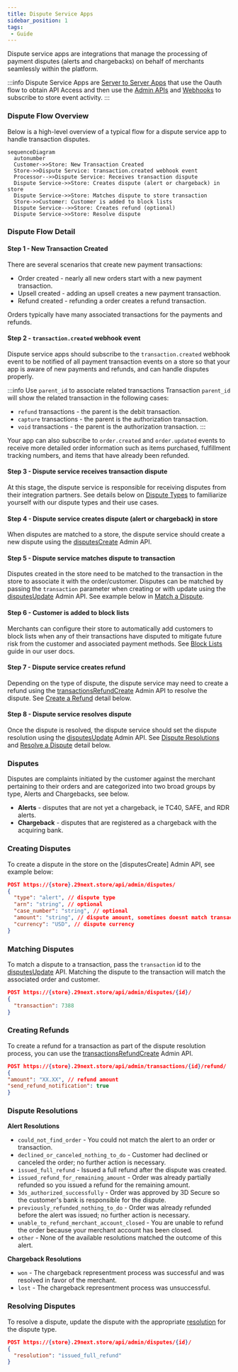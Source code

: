 ```yaml
---
title: Dispute Service Apps
sidebar_position: 1
tags:
 - Guide
---
```


Dispute service apps are integrations that manage the processing of payment disputes (alerts and chargebacks) on behalf of merchants seamlessly within the platform.

:::info
Dispute Service Apps are [Server to Server Apps](/docs/apps/guides/server-to-server-apps.md) that use the Oauth flow to obtain API Access and then use the [Admin APIs](/api/admin/index.md) and [Webhooks](/webhooks.md) to subscribe to store event activity.
:::

### Dispute Flow Overview

Below is a high-level overview of a typical flow for a dispute service app to handle transaction disputes.

``` mermaid
sequenceDiagram
  autonumber
  Customer->>Store: New Transaction Created
  Store->>Dispute Service: transaction.created webhook event
  Processor-->>Dispute Service: Receives transaction dispute
  Dispute Service->>Store: Creates dispute (alert or chargeback) in store
  Dispute Service->>Store: Matches dispute to store transaction
  Store->>Customer: Customer is added to block lists
  Dispute Service-->>Store: Creates refund (optional)
  Dispute Service->>Store: Resolve dispute
```

### Dispute Flow Detail

#### Step 1 - New Transaction Created
There are several scenarios that create new payment transactions:
- Order created - nearly all new orders start with a new payment transaction.
- Upsell created - adding an upsell creates a new payment transaction.
- Refund created - refunding a order creates a refund transaction.

Orders typically have many associated transactions for the payments and refunds.

#### Step 2 - `transaction.created` webhook event
Dispute service apps should subscribe to the `transaction.created` webhook event to be notified of all payment transaction events on a store so that your app is aware of new payments and refunds, and can handle disputes properly.

:::info Use `parent_id` to associate related transactions
Transaction `parent_id` will show the related transaction in the following cases:
- `refund` transactions - the parent is the debit transaction.
- `capture` transactions - the parent is the authorization transaction.
- `void` transactions - the parent is the authorization transaction.
:::

Your app can also subscribe to `order.created` and `order.updated` events to receive more detailed order information such as items purchased, fulfillment tracking numbers, and items that have already been refunded.


#### Step 3 - Dispute service receives transaction dispute

At this stage, the dispute service is responsible for receiving disputes from their integration partners. See details below on [Dispute Types](#disputes) to familiarize yourself with our dispute types and their use cases.

#### Step 4 - Dispute service creates dispute (alert or chargeback) in store

When disputes are matched to a store, the dispute service should create a new dispute using the [disputesCreate](/docs/api/admin/reference/#tag/payments/operation/disputesCreate) Admin API.


#### Step 5 - Dispute service matches dispute to transaction

Disputes created in the store need to be matched to the transaction in the store to associate it with the order/customer. Disputes can be matched by passing the `transaction` parameter when creating or with update using the [disputesUpdate](/docs/api/admin/reference/#tag/payments/operation/disputesUpdate) Admin API. See example below in [Match a Dispute](#matching-disputes).


#### Step 6 - Customer is added to block lists

Merchants can configure their store to automatically add customers to block lists when any of their transactions have disputed to mitigate future risk from the customer and associated payment methods. See [Block Lists](https://docs.29next.com/features/payments/block-lists) guide in our user docs.


#### Step 7 - Dispute service creates refund

Depending on the type of dispute, the dispute service may need to create a refund using the [transactionsRefundCreate](/docs/api/admin/reference/#tag/payments/operation/transactionsRefundCreate) Admin API to resolve the dispute. See [Create a Refund](#creating-disputes) detail below.


#### Step 8 - Dispute service resolves dispute

Once the dispute is resolved, the dispute service should set the dispute resolution using the [disputesUpdate](/docs/api/admin/reference/#tag/payments/operation/disputesUpdate) Admin API. See [Dispute Resolutions](#dispute-resolutions) and [Resolve a Dispute](#resolving-disputes) detail below.


### Disputes

Disputes are complaints initiated by the customer against the merchant pertaining to their orders and are categorized into two broad groups by type, Alerts and Chargebacks, see below.

- **Alerts** - disputes that are not yet a chargeback, ie TC40, SAFE, and RDR alerts.
- **Chargeback** - disputes that are registered as a chargeback with the acquiring bank.


### Creating Disputes

To create a dispute in the store on the [disputesCreate] Admin API, see example below:

```json title="Create dispute"
POST https://{store}.29next.store/api/admin/disputes/
{
  "type": "alert", // dispute type
  "arn": "string", // optional
  "case_number": "string", // optional
  "amount": "string", // dispute amount, sometimes doesnt match transaction amount
  "currency": "USD", // dispute currency
}
```

### Matching Disputes

To match a dispute to a transaction, pass the `transaction` id to the [disputesUpdate](/docs/api/admin/reference/#tag/payments/operation/disputesUpdate) API. Matching the dispute to the transaction will match the associated order and customer.

```json title="Match dispute"
POST https://{store}.29next.store/api/admin/disputes/{id}/
{
  "transaction": 7388
}
```

### Creating Refunds

To create a refund for a transaction as part of the dispute resolution process, you can use the [transactionsRefundCreate](/docs/api/admin/reference/#tag/payments/operation/transactionsRefundCreate) Admin API.

```json title="Create a Refund"
POST https://{store}.29next.store/api/admin/transactions/{id}/refund/
{
"amount": "XX.XX", // refund amount
"send_refund_notification": true
}
```

### Dispute Resolutions

**Alert Resolutions**

- `could_not_find_order` - You could not match the alert to an order or transaction.
- `declined_or_canceled_nothing_to_do` - Customer had declined or canceled the order; no further action is necessary.
- `issued_full_refund` - Issued a full refund after the dispute was created.
- `issued_refund_for_remaining_amount` - Order was already partially refunded so you issued a refund for the remaining amount.
- `3ds_authorized_successfully` - Order was approved by 3D Secure so the customer's bank is responsible for the dispute.
- `previously_refunded_nothing_to_do` - Order was already refunded before the alert was issued; no further action is necessary.
- `unable_to_refund_merchant_account_closed` - You are unable to refund the order because your merchant account has been closed.
-  `other` - None of the available resolutions matched the outcome of this alert.


**Chargeback Resolutions**
- `won` - The chargeback representment process was successful and was resolved in favor of the merchant.
- `lost` - The chargeback representment process was unsuccessful.


### Resolving Disputes

To resolve a dispute, update the dispute with the appropriate [resolution](#dispute-resolutions) for the dispute type.

```json title="Resolve a dispute"
POST https://{store}.29next.store/api/admin/disputes/{id}/
{
  "resolution": "issued_full_refund"
}
```

